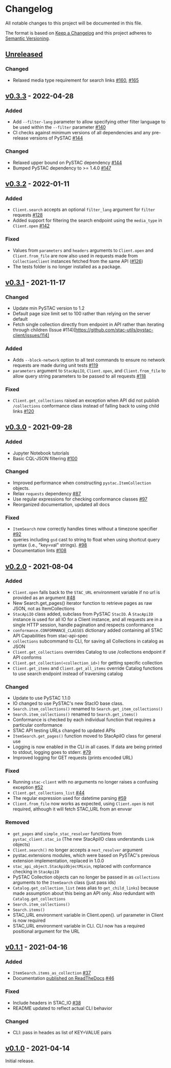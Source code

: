 # Changelog
All notable changes to this project will be documented in this file.

The format is based on [Keep a Changelog](http://keepachangelog.com/en/1.0.0/)
and this project adheres to [Semantic Versioning](http://semver.org/spec/v2.0.0.html).

## [Unreleased]

### Changed

- Relaxed media type requirement for search links [#160](https://github.com/stac-utils/pystac-client/pull/160), [#165](https://github.com/stac-utils/pystac-client/pull/165)

## [v0.3.3] - 2022-04-28

### Added

- Add `--filter-lang` parameter to allow specifying other filter language to be used within the `--filter` parameter [#140](https://github.com/stac-utils/pystac-client/pull/140)
- CI checks against minimum versions of all dependencies and any pre-release versions of PySTAC [#144](https://github.com/stac-utils/pystac-client/pull/144)

### Changed

- Relaxed upper bound on PySTAC dependency [#144](https://github.com/stac-utils/pystac-client/pull/144)
- Bumped PySTAC dependency to >= 1.4.0 [#147](https://github.com/stac-utils/pystac-client/pull/147)

## [v0.3.2] - 2022-01-11

### Added

- `Client.search` accepts an optional `filter_lang` argument for `filter` requests [#128](https://github.com/stac-utils/pystac-client/pull/128)
- Added support for filtering the search endpoint using the `media_type` in `Client.open` [#142](https://github.com/stac-utils/pystac-client/pull/142)

### Fixed
- Values from `parameters` and `headers` arguments to `Client.open` and `Client.from_file` are now also used in requests made from `CollectionClient` instances
  fetched from the same API ([#126](https://github.com/stac-utils/pystac-client/pull/126))
- The tests folder is no longer installed as a package.

## [v0.3.1] - 2021-11-17

### Changed
- Update min PySTAC version to 1.2
- Default page size limit set to 100 rather than relying on the server default
- Fetch single collection directly from endpoint in API rather than iterating through children (Issue #114)[https://github.com/stac-utils/pystac-client/issues/114]

### Added

- Adds `--block-network` option to all test commands to ensure no network requests are made during unit tests
  [#119](https://github.com/stac-utils/pystac-client/pull/119)
- `parameters` argument to `StacApiIO`, `Client.open`, and `Client.from_file` to allow query string parameters to be passed to all requests
  [#118](https://github.com/stac-utils/pystac-client/pull/118)

### Fixed

- `Client.get_collections` raised an exception when API did not publish `/collections` conformance class instead of falling back to using child links
  [#120](https://github.com/stac-utils/pystac-client/pull/120)

## [v0.3.0] - 2021-09-28

### Added
- Jupyter Notebook tutorials
- Basic CQL-JSON filtering [#100](https://github.com/stac-utils/pystac-client/pull/100)

### Changed

- Improved performance when constructing `pystac.ItemCollection` objects.
- Relax `requests` dependency [#87](https://github.com/stac-utils/pystac-client/pull/87)
- Use regular expressions for checking conformance classes [#97](https://github.com/stac-utils/pystac-client/pull/97)
- Reorganized documentation, updated all docs

### Fixed

- `ItemSearch` now correctly handles times without a timezone specifier [#92](https://github.com/stac-utils/pystac-client/issues/92)
- queries including `gsd` cast to string to float when using shortcut query syntax (i.e., "key=val" strings). [#98](https://github.com/stac-utils/pystac-client/pull/97)
- Documentation lints [#108](https://github.com/stac-utils/pystac-client/pull/108)

## [v0.2.0] - 2021-08-04

### Added

- `Client.open` falls back to the `STAC_URL` environment variable if no url is provided as an argument [#48](https://github.com/stac-utils/pystac-client/pull/48)
- New Search.get_pages() iterator function to retrieve pages as raw JSON, not as ItemCollections
- `StacApiIO` class added, subclass from PySTAC `StacIO`. A `StacApiIO` instance is used for all IO for a Client instance, and all requests
are in a single HTTP session, handle pagination and respects conformance
- `conformance.CONFORMANCE_CLASSES` dictionary added containing all STAC API Capabilities from stac-api-spec
- `collections` subcommand to CLI, for saving all Collections in catalog as JSON
- `Client.get_collections` overrides Catalog to use /collections endpoint if API conforms
- `Client.get_collection(<collection_id>)` for getting specific collection
- `Client.get_items` and `Client.get_all_items` override Catalog functions to use search endpoint instead of traversing catalog

### Changed

- Update to use PySTAC 1.1.0
- IO changed to use PySTAC's new StacIO base class. 
- `Search.item_collections()` renamed to `Search.get_item_collections()`
- `Search.item_collections()` renamed to `Search.get_items()`
- Conformance is checked by each individual function that requires a particular conformance
- STAC API testing URLs changed to updated APIs
- `ItemSearch.get_pages()` function moved to StacApiIO class for general use
- Logging is now enabled in the CLI in all cases.
  If data are being printed to stdout, logging goes to stderr.
  [#79](https://github.com/stac-utils/pystac-client/pull/79)
- Improved logging for GET requests (prints encoded URL)

### Fixed

- Running `stac-client` with no arguments no longer raises a confusing exception [#52](https://github.com/stac-utils/pystac-client/pull/52)
- `Client.get_collections_list` [#44](https://github.com/stac-utils/pystac-client/issues/44)
- The regular expression used for datetime parsing [#59](https://github.com/stac-utils/pystac-client/pull/59)
- `Client.from_file` now works as expected, using `Client.open` is not required, although it will fetch STAC_URL from an envvar

### Removed

- `get_pages` and `simple_stac_resolver` functions from `pystac_client.stac_io` (The new StacApiIO class understands `Link` objects)
- `Client.search()` no longer accepts a `next_resolver` argument
- pystac.extensions modules, which were based on PySTAC's previous extension implementation, replaced in 1.0.0
- `stac_api_object.StacApiObjectMixin`, replaced with conformance checking in `StacApiIO`
- PySTAC Collection objects can no longer be passed in as `collections` arguments to the `ItemSearch` class (just pass ids)
- `Catalog.get_collection_list` (was alias to `get_child_links`) because made assumption about this being an API only. Also redundant with `Catalog.get_collections`
- `Search.item_collections()`
- `Search.items()`
- STAC_URL environment variable in Client.open(). url parameter in Client is now required
- STAC_URL environment variable in CLI. CLI now has a required positional argument for the URL

## [v0.1.1] - 2021-04-16

### Added

- `ItemSearch.items_as_collection` [#37](https://github.com/stac-utils/pystac-client/pull/37)
- Documentation [published on ReadTheDocs](https://pystac-client.readthedocs.io/en/latest/) [#46](https://github.com/stac-utils/pystac-client/pull/46)

### Fixed

- Include headers in STAC_IO [#38](https://github.com/stac-utils/pystac-client/pull/38)
- README updated to reflect actual CLI behavior

### Changed

- CLI: pass in heades as list of KEY=VALUE pairs

## [v0.1.0] - 2021-04-14

Initial release.

[Unreleased]: <https://github.com/stac-utils/pystac-client/compare/v0.3.3...main>
[v0.3.3]: <https://github.com/stac-utils/pystac-client/compare/v0.3.2..v0.3.3>
[v0.3.2]: <https://github.com/stac-utils/pystac-client/compare/v0.3.1..v0.3.2>
[v0.3.1]: <https://github.com/stac-utils/pystac-client/compare/v0.3.0..v0.3.1>
[v0.3.0]: <https://github.com/stac-utils/pystac-client/compare/v0.2.0..v0.3.0>
[v0.2.0]: <https://github.com/stac-utils/pystac-client/compare/v0.1.1..v0.2.0>
[v0.1.1]: <https://github.com/stac-utils/pystac-client/compare/v0.1.0..v0.1.1>
[v0.1.0]: <https://github.com/stac-utils/pystac-client/tree/v0.1.0>
